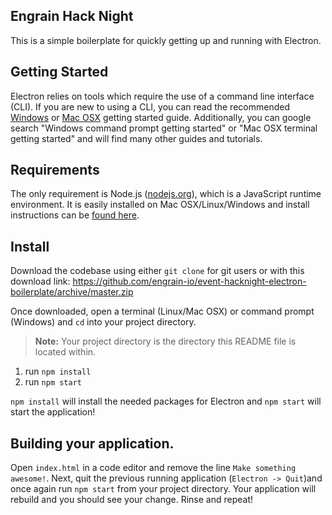 
Engrain Hack Night
------------------

This is a simple boilerplate for quickly getting up and running with Electron.

## Getting Started

Electron relies on tools which require the use of a command line interface
(CLI). If you are new to using a CLI, you can read the recommended 
[Windows](http://dosprompt.info/) or 
[Mac OSX](http://blog.teamtreehouse.com/introduction-to-the-mac-os-x-command-line)
getting started guide. Additionally, you can google search "Windows command 
prompt getting started" or "Mac OSX terminal getting started" and will find many 
other guides and tutorials.

## Requirements

The only requirement is Node.js ([nodejs.org](http://nodejs.org)), which is a
JavaScript runtime environment. It is easily installed on Mac OSX/Linux/Windows
and install instructions can be [found here](http://nodejs.org/).

## Install

Download the codebase using either `git clone` for git users or with this
download link: https://github.com/engrain-io/event-hacknight-electron-boilerplate/archive/master.zip

Once downloaded, open a terminal (Linux/Mac OSX) or command prompt (Windows) and
`cd` into your project directory.

> **Note:** Your project directory is the directory this README file is located 
  within.

1. run `npm install`
2. run `npm start`

`npm install` will install the needed packages for Electron and `npm start` will
start the application!

## Building your application.

Open `index.html` in a code editor and remove the line
`Make something awesome!`. Next, quit the previous running application
(`Electron -> Quit`)and once again run `npm start` from your project directory.
Your application will rebuild and you should see your change. Rinse and repeat!
